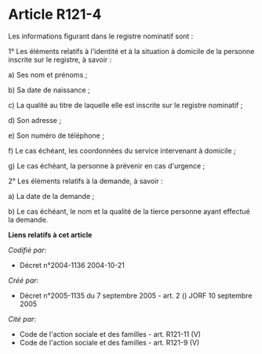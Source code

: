 # Article R121-4

Les informations figurant dans le registre nominatif sont :

1° Les éléments relatifs à l'identité et à la situation à domicile de la personne inscrite sur le registre, à savoir :

a) Ses nom et prénoms ;

b) Sa date de naissance ;

c) La qualité au titre de laquelle elle est inscrite sur le registre nominatif ;

d) Son adresse ;

e) Son numéro de téléphone ;

f) Le cas échéant, les coordonnées du service intervenant à domicile ;

g) Le cas échéant, la personne à prévenir en cas d'urgence ;

2° Les éléments relatifs à la demande, à savoir :

a) La date de la demande ;

b) Le cas échéant, le nom et la qualité de la tierce personne ayant effectué la demande.

**Liens relatifs à cet article**

_Codifié par_:

  - Décret n°2004-1136 2004-10-21

_Créé par_:

  - Décret n°2005-1135 du 7 septembre 2005 - art. 2 () JORF 10 septembre 2005

_Cité par_:

  - Code de l'action sociale et des familles - art. R121-11 (V)
  - Code de l'action sociale et des familles - art. R121-9 (V)
